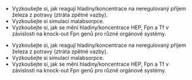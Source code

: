
* Vyzkoušejte si, jak reagují hladiny/koncentrace na neregulovaný příjem železa z potravy (ztráta zpětné vazby).
* Vyzkoušejte si simulaci malabsorpce.
* Vyzkoušejte si, jak se mění hladiny/koncentrace HEP, Fpn a Tf v závislosti na knock-out Fpn genů pro různé orgánové systémy.

<!--bdl-chartjs-time id="id10" width="400" height="200" fromid="idfmi" labels="fe duo in ser" initialdata="" refindex="16" refvalues="1" maxdata="1024"></bdl-chartjs-time>
<bdl-chartjs-time id="id11" width="300" height="200" fromid="idfmi" labels="duoin" initialdata="" refindex="13" refvalues="1" maxdata="1024"></bdl-chartjs-time>
<bdl-chartjs-time id="id12" width="300" height="200" fromid="idfmi" labels="mrna" initialdata="" refindex="14" refvalues="1" maxdata="1024"></bdl-chartjs-time>
<bdl-chartjs-time id="id13" width="300" height="200" fromid="idfmi" labels="duo" initialdata="" refindex="15" refvalues="1" maxdata="1024"></bdl-chartjs-time>
<bdl-chartjs-time id="id14" width="300" height="200" fromid="idfmi" labels="Fe_duo_out_ser" initialdata="" refindex="16" refvalues="1" maxdata="1024"></bdl-chartjs-time>
<bdl-chartjs-time id="id13" width="300" height="200" fromid="idfmi" labels="koncentrace Fe v krvi" initialdata="" refindex="18" refvalues="1" maxdata="1024" xlabel="čas (hodiny)" ylabel="množství orientační (ug)"></bdl-chartjs-time-->


<bdl-quiz question="Jak v rámci možností modelu nasimulujete stav hemochromatózy (najděte dvě možnosti)?" answers="A|B" correctoptions="true|false" explanations="a|b" buttontitle="zkontrolovat odpověď"></bdl-quiz>
<bdl-quiz question="Jak v rámci možností modelu nasimulujete stav vedoucí k anémii?" answers="A|B" correctoptions="true|false" explanations="a|b" buttontitle="zkontrolovat odpověď"></bdl-quiz>
<bdl-quiz question="Jakou očekáváte změnu hladin železa při postupném knock-out Fpn v jednotlivých orgánech?" answers="A|B" correctoptions="true|false" explanations="a|b" buttontitle="zkontrolovat odpověď"></bdl-quiz>


* Vyzkoušejte si, jak reagují hladiny/koncentrace na neregulovaný příjem železa z potravy (ztráta zpětné vazby).
* Vyzkoušejte si simulaci malabsorpce.
* Vyzkoušejte si, jak se mění hladiny/koncentrace HEP, Fpn a Tf v závislosti na knock-out Fpn genů pro různé orgánové systémy.
<!--bdl-chartjs-time id="id10" width="400" height="200" fromid="idfmi" labels="fe duo in ser" initialdata="" refindex="16" refvalues="1" maxdata="1024"></bdl-chartjs-time>
<bdl-chartjs-time id="id11" width="300" height="200" fromid="idfmi" labels="duoin" initialdata="" refindex="13" refvalues="1" maxdata="1024"></bdl-chartjs-time>
<bdl-chartjs-time id="id12" width="300" height="200" fromid="idfmi" labels="mrna" initialdata="" refindex="14" refvalues="1" maxdata="1024"></bdl-chartjs-time>
<bdl-chartjs-time id="id13" width="300" height="200" fromid="idfmi" labels="duo" initialdata="" refindex="15" refvalues="1" maxdata="1024"></bdl-chartjs-time>
<bdl-chartjs-time id="id14" width="300" height="200" fromid="idfmi" labels="Fe_duo_out_ser" initialdata="" refindex="16" refvalues="1" maxdata="1024"></bdl-chartjs-time>
<bdl-chartjs-time id="id13" width="300" height="200" fromid="idfmi" labels="koncentrace Fe v krvi" initialdata="" refindex="18" refvalues="1" maxdata="1024" xlabel="čas (hodiny)" ylabel="množství orientační (ug)"></bdl-chartjs-time-->


<bdl-quiz question="Jaké následky může mít dlouhodobý zánět (stran metabolismu železa)?" answers="A" correctoptions="true" explanations="dlouhodobě snížený obsah železa a tím snížená krvetvorba, která na ni závisí - anémie" buttontitle="zkontrolovat odpověď"></bdl-quiz>
<bdl-quiz question="Jaký očekáváte vliv snížení/zvýšení příjmu železa potravou na koncentraci Fpn?" answers="A" correctoptions="true" explanations="přímo úměrná" buttontitle="zkontrolovat odpověď"></bdl-quiz>
<bdl-quiz question="Jaký má gastrektomie vliv na metabolismus železa a proč?" answers="A" correctoptions="true" explanations="snížení vstřebávání železa v důsledku snížení počtu buněk enterocytu a snížené efektivity trávení" buttontitle="zkontrolovat odpověď"></bdl-quiz>